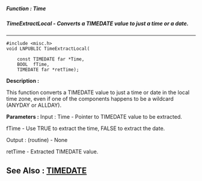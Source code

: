 ##### Function : Time
##### TimeExtractLocal - Converts a TIMEDATE value to just a time or a date.
---
```
#include <misc.h>
void LNPUBLIC TimeExtractLocal(

	const TIMEDATE far *Time,
	BOOL  fTime,
	TIMEDATE far *retTime);
```
**Description :**

This function converts a TIMEDATE value to just a time or date in the local 
time zone, even if one of the components happens to be a wildcard (ANYDAY or 
ALLDAY).

**Parameters :**
Input :
Time  -  Pointer to TIMEDATE value to be extracted.

fTime  -  Use TRUE to extract the time, FALSE to extract the date.

Output :
(routine)  -  None


retTime  -  Extracted TIMEDATE value.


**See Also :**
[TIMEDATE](/domino-c-api-docs/reference/Data/TIMEDATE)
---
